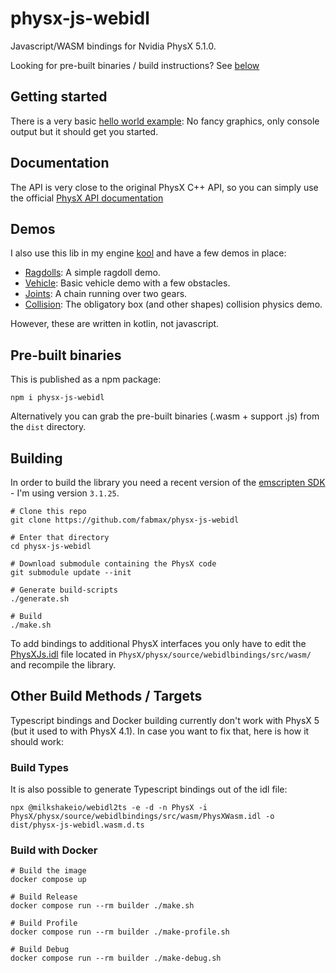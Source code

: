 # physx-js-webidl
Javascript/WASM bindings for Nvidia PhysX 5.1.0.

Looking for pre-built binaries / build instructions? See [below](#pre-built-binaries)

## Getting started
There is a very basic [hello world example](dist/helloworld.html): No fancy graphics, only console output but it should get you started.

## Documentation
The API is very close to the original PhysX C++ API, so you can simply use the official
[PhysX API documentation](https://nvidia-omniverse.github.io/PhysX/physx/5.1.0/index.html)

## Demos
I also use this lib in my engine [kool](https://github.com/fabmax/kool) and have a few demos in place:
- [Ragdolls](https://fabmax.github.io/kool/kool-js/?demo=phys-ragdoll): A simple ragdoll demo.
- [Vehicle](https://fabmax.github.io/kool/kool-js/?demo=phys-vehicle): Basic vehicle demo with a few obstacles.
- [Joints](https://fabmax.github.io/kool/kool-js/?demo=phys-joints): A chain running over two gears.
- [Collision](https://fabmax.github.io/kool/kool-js/?demo=physics): The obligatory box (and other shapes) collision physics demo.

However, these are written in kotlin, not javascript.

## Pre-built binaries
This is published as a npm package:
```
npm i physx-js-webidl
```
Alternatively you can grab the pre-built binaries (.wasm + support .js) from the `dist` directory.

## Building
In order to build the library you need a recent version of the [emscripten SDK](https://emscripten.org/docs/getting_started/downloads.html) - I'm
using version `3.1.25`.

```
# Clone this repo
git clone https://github.com/fabmax/physx-js-webidl

# Enter that directory
cd physx-js-webidl

# Download submodule containing the PhysX code
git submodule update --init

# Generate build-scripts
./generate.sh

# Build
./make.sh
```

To add bindings to additional PhysX interfaces you only have to edit the
[PhysXJs.idl](https://github.com/fabmax/PhysX/blob/webidl-bindings/physx/source/webidlbindings/src/wasm/PhysXWasm.idl)
file located in `PhysX/physx/source/webidlbindings/src/wasm/` and recompile the library.

## Other Build Methods / Targets

Typescript bindings and Docker building currently don't work with PhysX 5 (but it used to with PhysX 4.1). In case you
want to fix that, here is how it should work:

### Build Types

It is also possible to generate Typescript bindings out of the idl file:

```
npx @milkshakeio/webidl2ts -e -d -n PhysX -i PhysX/physx/source/webidlbindings/src/wasm/PhysXWasm.idl -o dist/physx-js-webidl.wasm.d.ts
```

### Build with Docker

```
# Build the image
docker compose up

# Build Release
docker compose run --rm builder ./make.sh

# Build Profile
docker compose run --rm builder ./make-profile.sh

# Build Debug
docker compose run --rm builder ./make-debug.sh
```
